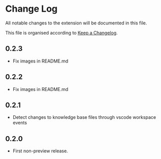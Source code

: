 # Change Log

All notable changes to the extension will be documented in this file.

This file is organised according to [Keep a Changelog](http://keepachangelog.com/).

## 0.2.3

- Fix images in README.md

## 0.2.2

- Fix images in README.md

## 0.2.1

- Detect changes to knowledge base files through vscode workspace events

## 0.2.0

- First non-preview release.
